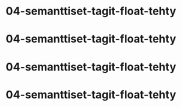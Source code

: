 # 04-semanttiset-tagit-float-tehty
# 04-semanttiset-tagit-float-tehty
# 04-semanttiset-tagit-float-tehty
# 04-semanttiset-tagit-float-tehty
